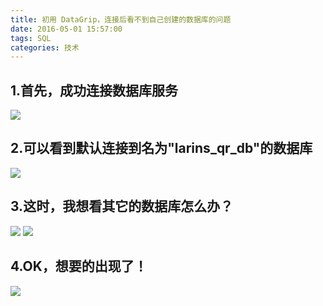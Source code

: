```yaml
---
title: 初用 DataGrip，连接后看不到自己创建的数据库的问题
date: 2016-05-01 15:57:00
tags: SQL
categories: 技术
---
```

  
## 1.首先，成功连接数据库服务
![](http://images2015.cnblogs.com/blog/896608/201605/896608-20160501155629347-1503293660.png)

## 2.可以看到默认连接到名为"larins_qr_db"的数据库
![](http://images2015.cnblogs.com/blog/896608/201605/896608-20160501155630660-1126266927.png)
 
## 3.这时，我想看其它的数据库怎么办？
![](http://images2015.cnblogs.com/blog/896608/201605/896608-20160501155631941-853124416.png)
![](http://images2015.cnblogs.com/blog/896608/201605/896608-20160501155634613-974420975.png)

## 4.OK，想要的出现了！
![](http://images2015.cnblogs.com/blog/896608/201605/896608-20160501155636285-1708540919.png)